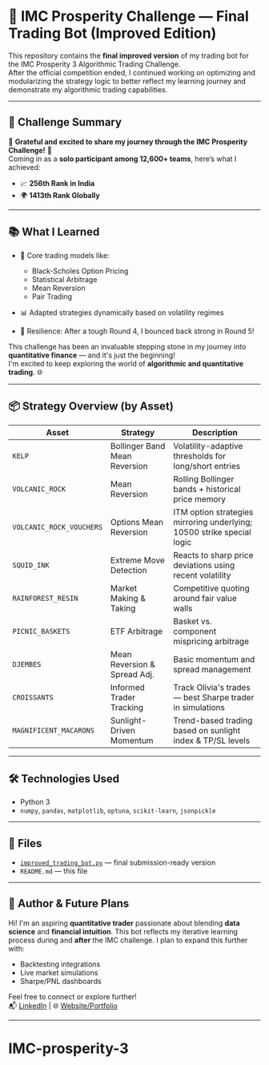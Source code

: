 # 🧠 IMC Prosperity Challenge — Final Trading Bot (Improved Edition)

This repository contains the **final improved version** of my trading bot for the IMC Prosperity 3 Algorithmic Trading Challenge.  
After the official competition ended, I continued working on optimizing and modularizing the strategy logic to better reflect my learning journey and demonstrate my algorithmic trading capabilities.

---

## 🚀 Challenge Summary

🌟 **Grateful and excited to share my journey through the IMC Prosperity Challenge!** 🌟  
Coming in as a **solo participant among 12,600+ teams**, here’s what I achieved:

- 📈 **256th Rank in India**  
- 🌍 **1413th Rank Globally**

---

## 📚 What I Learned

- 📘 Core trading models like:
  - Black-Scholes Option Pricing
  - Statistical Arbitrage
  - Mean Reversion
  - Pair Trading

- 📊 Adapted strategies dynamically based on volatility regimes  
- 💪 Resilience: After a tough Round 4, I bounced back strong in Round 5!

This challenge has been an invaluable stepping stone in my journey into **quantitative finance** — and it's just the beginning!  
I'm excited to keep exploring the world of **algorithmic and quantitative trading**. 🌐

---

## 📦 Strategy Overview (by Asset)

| Asset                    | Strategy                       | Description                                                                 |
|--------------------------|--------------------------------|-----------------------------------------------------------------------------|
| `KELP`                   | Bollinger Band Mean Reversion | Volatility-adaptive thresholds for long/short entries                      |
| `VOLCANIC_ROCK`          | Mean Reversion                | Rolling Bollinger bands + historical price memory                          |
| `VOLCANIC_ROCK_VOUCHERS`| Options Mean Reversion        | ITM option strategies mirroring underlying; 10500 strike special logic     |
| `SQUID_INK`              | Extreme Move Detection        | Reacts to sharp price deviations using recent volatility                   |
| `RAINFOREST_RESIN`       | Market Making & Taking        | Competitive quoting around fair value walls                                |
| `PICNIC_BASKETS`         | ETF Arbitrage                 | Basket vs. component mispricing arbitrage                                  |
| `DJEMBES`                | Mean Reversion & Spread Adj.  | Basic momentum and spread management                                       |
| `CROISSANTS`             | Informed Trader Tracking      | Track Olivia's trades — best Sharpe trader in simulations                  |
| `MAGNIFICENT_MACARONS`   | Sunlight-Driven Momentum      | Trend-based trading based on sunlight index & TP/SL levels                 |

---

## 🛠 Technologies Used

- Python 3  
- `numpy`, `pandas`, `matplotlib`, `optuna`, `scikit-learn`, `jsonpickle`  

---

## 📁 Files

- [`improved_trading_bot.py`](./improved_trading_bot.py) — final submission-ready version
- `README.md` — this file

---

## 🧠 Author & Future Plans

Hi! I'm an aspiring **quantitative trader** passionate about blending **data science** and **financial intuition**. This bot reflects my iterative learning process during and **after** the IMC challenge. I plan to expand this further with:

- Backtesting integrations
- Live market simulations
- Sharpe/PNL dashboards

Feel free to connect or explore further!  
📬 [LinkedIn](#) | 🌐 [Website/Portfolio](#)

---
# IMC-prosperity-3
